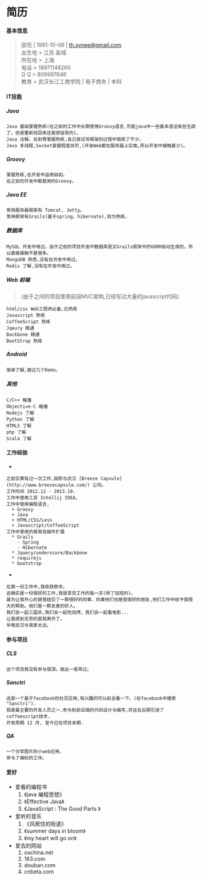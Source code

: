 简历
========

#### 基本信息

> 邵亮 | 1991-10-08 | th.synee@gmail.com  
> 出生地 > 江苏 盐城  
> 所在地 > 上海  
> 电话 > 18971148260  
> Q Q > 809997646  
> 教育 > 武汉长江工商学院 | 电子商务 | 本科

#### IT技能

##### Java

```
Java 基础掌握熟练(在之前的工作中长期使用Groovy语言,可能java中一些基本语法有些生疏了，但是重新找回来还是很容易的)。
Java 注解、反射等掌握熟练,自己尝试写框架的过程中锻炼了不少。
Java 多线程,Socket掌握程度尚可,(开发Web都在服务器上实施,所以开发中接触甚少)。
```
##### Groovy

```
掌握熟练,在开发中运用自如。
在之前的开发中都是用的Groovy。
```
##### Java EE
```
常用服务器框架有 Tomcat, Jetty。
常用框架有Grails(基于spring，hibernate),较为熟练。
```
##### 数据库
```
MySQL 开发中用过。由于之前的项目开发中数据库是又Grails框架中的GORM自动生成的，所以直接接触不是很多。
MongoDB 熟悉,没有在开发中用过。
Redis 了解,没有在开发中用过。
```
##### Web 前端
> (由于之间的项目使用前段MVC架构,已经写过大量的javascript代码)

```
html/css Web工程师必备,已熟练
Javascript 熟练
CoffeeScript 熟练
Jqeury 精通
Backbone 精通
BootStrap 熟练
```
##### Android
```
简单了解,做过几个Demo。
```
##### 其他
```
C/C++ 略懂
Objective-C 略懂
Nodejs 了解
Python 了解
HTML5 了解
php 了解
Scala 了解
```

#### 工作经验
*
```
之前仅算有过一次工作,就职与武汉 [Breeze Capsule](http://www.breezecapsule.com/) 公司。
工作时间 2012.12 - 2013.10.
工作中使用工具 Intellij IDEA, 
工作中使用编程语言, 
  + Groovy
  + Java
  + HTML/CSS/Less
  + Javascript/CoffeeScript
工作中使用的框架及插件扩展
  * Grails
    - Spring
    - Hibernate
  * Jquery/underscore/Backbone
  * requirejs
  * bootstrap
```
*
```
在第一份工作中,我收获颇丰。
这确实是一份很好的工作,我很享受工作的每一天(除了加班的)。
最为让我开心的是我结交了一群很好的同事，同事他们也是我很好的朋友,他们工作中给予我很大的帮助。他们是一群友善的好人。
我们会一起三国杀,我们会一起吃烧烤，我们会一起看电影...
让我感到无奈的是我离开了。
毕竟武汉与我家太远。
```

#### 参与项目

##### CLS
```
这个项目我没有参与很深。故此一笔带过。
```
##### Sanctri
```
这是一个基于facebook的社交应用,有兴趣的可以前去看一下。(在facebook中搜索 "Sanctri").
我是最主要的开发人员之一,参与到前后端的代码设计与编写,并且在后期引进了coffeescript技术.
开发周期 12 月, 至今已在项目末期.
```
##### QA
```
一个分享图片的小web应用。
参与了编码的工作。
```

#### 爱好

+ 爱看的编程书
  1. 《java 编程思想》
  2. 《Effective Java》
  3. 《JavaScript : The Good Parts 》
+ 爱听的音乐
  1. 《风居住的街道》
  2. 《summer days in bloom》
  3. 《my heart will go on》
+ 爱去的网站
  1. oschina.net
  2. 163.com
  3. douban.com
  4. cnbeta.com
